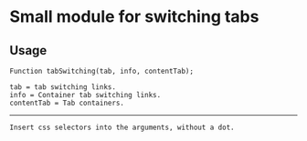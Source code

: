 <h1> Small module for switching tabs </h1>

<h2> Usage </h2>

    Function tabSwitching(tab, info, contentTab);
    
    tab = tab switching links.
    info = Container tab switching links.
    contentTab = Tab containers.
***
    Insert css selectors into the arguments, without a dot.
